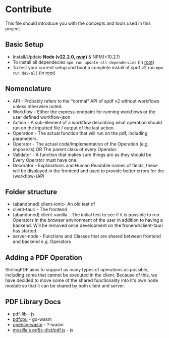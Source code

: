 # Contribute

This file should introduce you with the concepts and tools used in this project.

## Basic Setup

- Install/Update **Node (v22.2.0, [nvm](https://github.com/coreybutler/nvm-windows))** & NPM(>10.2.1)
- To install all dependecies `npm run update-all-dependencies` (in [root](/))
- To test your current setup and boot a complete install of spdf v2 run `npm run dev-all` (in [root](/))

## Nomenclature

- API - Probably refers to the “normal“ API of spdf v2 without workflows unless otherwise noted.
- Workflow - Either the express-endpoint for running workflows or the user defined workflow-json
- Action - A sub-element of a workflow describing what operation should run on the inputted file / output of the last action.
- Operation - The actual function that will run on the pdf, including parameters.
- Operator - The actual code/implementation of the Operation (e.g. impose.ts) OR The parent class of every Operator.
- Validator - A function that makes sure things are as they should be. Every Operator must have one.
- Decorator - Explanations and Human Readable names of fields, these will be displayed in the frontend and used to provide better errors for the (workflow-)API

## Folder structure

- (abandoned) client-ionic- An old test of 
- client-tauri - The frontend
- (abandoned) client-vanilla - The initial test to see if it is possible to run Operators in the browser environment of the user in addition to having a backend. Will be removed once development on the fronend/client-tauri has started.
- server-node - Functions and Classes that are shared between frontend and backend e.g. Operators

## Adding a PDF Operation
StirlingPDF aims to support as many types of operations as possible, including some that cannot be executed in the client. Because of this, we have decided to move some of the shared functionality into it's own node module so that it can be shared by both client and server.

## PDF Library Docs
- [pdf-lib](https://pdf-lib.js.org) - js
- [pdfcpu](https://pdfcpu.io) - go-wasm
- [opencv-wasm](https://www.npmjs.com/package/opencv-wasm) - ?-wasm
- [mozilla's pdfjs-dist/pdf.js](https://www.npmjs.com/package/pdfjs-dist) - js